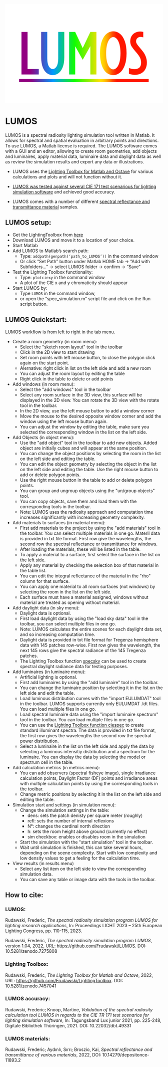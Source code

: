 ![LUMOS](./LUMOS_Logo.png)

# LUMOS

LUMOS is a spectral radiosity lighting simulation tool written in Matlab. It allows for spectral and spatial evaluation in arbitrary points and directions.
To use LUMOS, a Matlab license is required. The LUMOS software comes with a GUI and an editor, allowing to create room geometries, add objects and luminaires, apply material data, luminaire data and daylight data as well as review the simulation results and export any data or illustrations.

* LUMOS uses the [Lighting Toolbox for Matlab and Octave](https://frudawski.de/lighting-toolbox/) for various calculations and plots and will not function without it.

* [LUMOS was tested against several CIE 171 test scenarious for lighting simulation software](https://www.db-thueringen.de/receive/dbt_mods_00049331) and achieved good accuracy.

* LUMOS comes with a number of different [spectral reflectance and transmittance material](https://depositonce.tu-berlin.de/handle/11303/13097.2) samples.

## LUMOS setup:

* Get the LightingToolbox from [here](https://github.com/Frudawski/LightingToolbox)
* Download LUMOS and move it to a location of your choice.
* Start Matlab
* Add LUMOS to Matlab’s search path:
    * Type: ```addpath(genpath(‘path_to_LUMOS’))``` in the command window
    * Or click “Set Path” button under Matlab HOME tab -> “Add with Subfolders…” -> select LUMOS folder -> confirm -> “Save”
* Test the Lighting Toolbox functionality:
    * Type: ```plotciexy``` in the command window
    * A plot of the CIE x and y chromaticity should appear
* Start LUMOS by:
    * Type ```LUMOS``` in the command window,
    * or open the “spec_simulation.m” script file and click on the Run script button.

## LUMOS Quickstart:

LUMOS workflow is from left to right in the tab menu.

* Create a room geometry (in room menu):
   * Select the "sketch room layout" tool in the toolbar
   * Click in the 2D view to start drawing
   * Set room points with left mouse button, to close the polygon click again on the start point.
   * Alernative: right click in list on the left side and add a new room
   * You can adjust the room layout by editing the table
   * Right click in the table to delete or add points
* Add windows (in room menu):
   * Select the "add windows" tool in the toolbar
   * Select any room surface in the 3D view, this surface will be displayed in the 2D view. You can rotate the 3D view with the rotate tool in the toolbar.
   * In the 2D view, use the left mouse button to add a window corner
   * Move the mouse to the desired opposite window corner and add the window using the left mouse button again.
   * You can adjust the window by editing the table, make sure you selected the corresponding window in the list on the left side.
* Add Objects (in object menu):
	* Use the "add object" tool in the toolbar to add new objects. Added object are initially cubes and will appear at the same position.
   * You can change the object positions by selecting the room in the list on the left side and editing the table.
   * You can edit the object geometry by selecting the object in the list on the left side and editing the table. Use the right mouse button to add or delete polygon points.
   * Use the right mouse button in the table to add or delete polygon points.
   * You can group and ungroup objects using the "un/group objects" tool.
   * You can copy objects, save them and load them with the corresponding tools in the toolbar.
   * Note: LUMOS uses the radiosity approach and computation time increases significantly with increasing geometry complexity.
* Add materials to surfaces (in material menu):
   * First add materials to the project by using the "add materials" tool in the toolbar. You can select multiple materials in one go. Materil data is provided in txt file format. First row give the wavelengths, the second row the spectral reflectance or transmittance for windows.
   * After loading the materials, these will be listed in the table.
   * To apply a material to a surface, first select the surface in the list on the left side.
   * Apply any material by checking the selection box of that material in the table list.
   * You can edit the integral reflectance of the material in the "rho" column for that surface.
   * You can apply one material to all room surfaces (not windows) by selecting the room in the list on the left side.
   * Each surface must have a material assigned, windows without material are treated as opening without material.
* Add daylight data (in sky menu):
   * Daylight data is optional.
   * First load daylight data by using the "load sky data" tool in the toolbar, you can select multiple files in one go.
   * Note: LUMOS calculates the entire scenes for each daylight data set, and so increasing computation time.
   * Daylight data is provided in txt file format for Tregenza hemisphere data with 145 patches row-wise. First row gives the wavelength, the next 145 rows give the spectral radiance of the 145 Tregenza patches.
   * The Lighting Toolbox function [specsky](https://frudawski.de/specsky) can be used to create spectral daylight radiance data for testing purposes.
* Add luminaires (in luminaire menu):
   * Artificial lighting is optional.
   * First add luminaires by using the "add luminaire" tool in the toolbar.
   * You can change the luminaire position by selecting it in the list on the left side and edit the table.
   * Load luminous distribution curves with the "import EULUMDAT" tool in the toolbar. LUMOS supports currently only EULUMDAT .ldt files. You can load multiple files in one go.
   * Load spectral luminaire data using the "import luminaire spectrum" tool in the toolbar. You can load multiple files in one go.
   * You can use the [Lighting Toolbox function ciespec](https://frudawski.de/ciespec/) to create standard illuminant spectra. The data is provided in txt file format, the first row gives the wavelengths the second row the spectral power distribution.
   * Select a luminaire in the list on the left side and apply the data by selecting a luminous intensitiy distribution and a spectrum for the luminaire. You can display the data by selecting the model or spectrum cell in the table.
* Add calculation metrics (in metrics menu):
   * You can add observers (spectral fisheye image), single irradiance calculation points, Daylight Factor (DF) points and irradiance areas with multiple calculation points by using the corresponding tools in the toolbar.
   * Change metric positions by selecting it in the list on the left side and editing the table.
* Simulation start and settings (in simulation menu):
   * Change the simulation settings in the table:
      * dens: sets the patch denisty per square meter (roughly)
      * refl: sets the number of internal reflexions
      * N°: changes the cardinal north direction
      * h: sets the room height above ground (currently no effect)
      * sim checkbox: enables or disables room in the simulation
   * Start the simulation with the "start simulation" tool in the toolbar.
   * Wait until simulation is finished, this can take several hours, depending on the scene complexity. Start with low complexity and low density values to get a feeling for the calculation time.
* View results (in results menu)
   * Select any list item on the left side to view the corresponding simulation data.
   * You can save any table or image data with the tools in the toolbar.

## How to cite:
### LUMOS:
Rudawski, Frederic, *The spectral radiosity simulation program LUMOS for lighting research applications*, In: Proceedings LICHT 2023 – 25th European Lighting Congress, pp. 110-115, 2023.

Rudawski, Frederic, *The spectral radiosity simulation program LUMOS*, version 1.04, 2022, URL: https://github.com/Frudawski/LUMOS. DOI: 10.5281/zenodo.7275808

### Lighting Toolbox:
Rudawski, Frederic, *The Lighting Toolbox for Matlab and Octave*, 2022, URL: https://github.com/Frudawski/LightingToolbox. DOI: 10.5281/zenodo.7457041

### LUMOS accuracy:
Rudawski, Frederic; Knoop, Martine, *Validation of the spectral radiosity calculation tool LUMOS in regards to the CIE TR 171 test scenarios for lighting simulation software*,  In: Tagungsband Lux junior 2021, pp. 225-248, Digitale Bibliothek Thüringen, 2021. DOI: 10.22032/dbt.49331

### LUMOS materials:
Rudawski, Frederic; Aydınlı, Sırrı; Broszio, Kai, *Spectral reflectance and transmittance of various materials*, 2022, DOI: 10.14279/depositonce-11893.2
